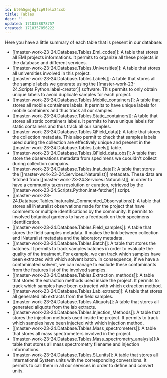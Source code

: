 ```yaml
---
id: bt0h5gmjdgfcp9felx24csb
title: Tables
desc: ''
updated: 1718358878757
created: 1718357856222
---
```


Here you have a little summary of each table that is present in our database:
- [[master-work-23-24.Database.Tables.Emi_codes]]: A table that stores all EMI projects informations. It permits to organize all these projects in the database and different services.
- [[master-work-23-24.Database.Tables.Universities]]: A table that stores all universities involved in this project.
- [[master-work-23-24.Database.Tables.Labels]]: A table that stores all the sample labels we generate using the [[master-work-23-24.Scripts.Python.label-creator]] software. This permits to only obtain unique labels to avoid duplicate samples for each project.
- [[master-work-23-24.Database.Tables.Mobile_containers]]: A table that stores all mobile containers labels. It permits to have unique labels for mobile containers and thus track all our samples.
- [[master-work-23-24.Database.Tables.Static_containers]]: A table that stores all static containers labels. It permits to have unique labels for static containers and thus track all our samples.
- [[master-work-23-24.Database.Tables.QField_data]]: A table that stores the collection metadata. This also permit to check that samples labels used during the collection are effectively unique and present in the [[master-work-23-24.Database.Tables.Labels]] table.
- [[master-work-23-24.Database.Tables.QField_data_obs]]: A table that store the observations metadata from specimens we cuouldn't collect during collection campains.
- [[master-work-23-24.Database.Tables.Inat_data]]: A table that stores the [[master-work-23-24.Services.iNaturalist]] metadata. These data are fetched from [[master-work-23-24.Services.iNaturalist]], in order to have a community taxon resolution or curation, retrieved by the [[master-work-23-24.Scripts.Python.inat-fetcher]] script.
- [[master-work-23-24.Database.Tables.Inaturalist_Commented_Observations]]: A table that stores all iNaturalist observations made for the project that have comments or multiple identifications by the community. It permits to involved botanical gardens to have a feedback on their specimens identification.
- [[master-work-23-24.Database.Tables.Field_samples]]: A table that stores the field samples metadata. It makes the link between collection and iNaturalist metadata and the laboratory metadata.
- [[master-work-23-24.Database.Tables.Batch]]: A table that stores the batches. It permits to track samples batches in order to evaluate the quality of the treatment. For example, we can track which samples have been extractec with which solvent batch. In consequence, if we have a contaminated solvent, we can manage to exclude these contaminants from the features list of the involved samples. 
- [[master-work-23-24.Database.Tables.Extraction_methods]]: A table that stores the extraction methods used inside the project. It permits to track which samples have been extracted with which extraction method.
- [[master-work-23-24.Database.Tables.Lab_extracts]]: A table that stores all generated lab extracts from the field samples.
- [[master-work-23-24.Database.Tables.Aliquots]]: A table that stores all generated aliquots from the lab extracts.
- [[master-work-23-24.Database.Tables.Injection_Methods]]: A table that stores the injection methods used inside the project. It permits to track which samples have been injected with which injection method.
- [[master-work-23-24.Database.Tables.Mass_spectrometers]]: A table that stores all mass spectrometers involved in the project.
- [[master-work-23-24.Database.Tables.Mass_spectrometry_analysis]]:A table that stores all mass spectrometry filename and injection informations.
- [[master-work-23-24.Database.Tables.SI_units]]: A table that stores all International System units with the corresponding conversions. It permits to call them in all our services in order to define and convert units.